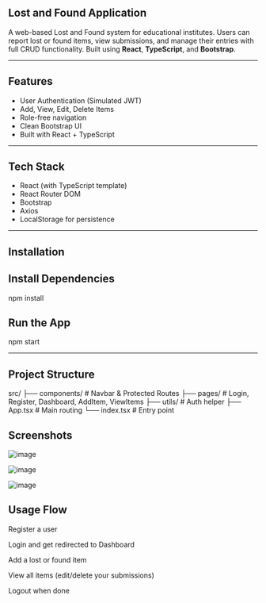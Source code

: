 ## Lost and Found Application

A web-based Lost and Found system for educational institutes. Users can report lost or found items, view submissions, and manage their entries with full CRUD functionality. Built using **React**, **TypeScript**, and **Bootstrap**.

---

## Features

-  User Authentication (Simulated JWT)
-  Add, View, Edit, Delete Items
-  Role-free navigation
-  Clean Bootstrap UI
-  Built with React + TypeScript

---

## Tech Stack

- React (with TypeScript template)
- React Router DOM
- Bootstrap
- Axios
- LocalStorage for persistence

---

## Installation


## Install Dependencies
npm install

## Run the App
npm start

---


## Project Structure
 src/
├── components/         # Navbar & Protected Routes
├── pages/              # Login, Register, Dashboard, AddItem, ViewItems
├── utils/              # Auth helper
├── App.tsx             # Main routing
└── index.tsx           # Entry point


## Screenshots

![image](https://github.com/user-attachments/assets/e93fbd72-3904-4c83-8063-4d884501c826)


![image](https://github.com/user-attachments/assets/e9b436a0-23f5-4b27-b6f6-aed8f17415f7)

![image](https://github.com/user-attachments/assets/775d71a0-d124-405f-910d-a7f9cc60ee39)





## Usage Flow

Register a user

Login and get redirected to Dashboard

Add a lost or found item

View all items (edit/delete your submissions)

Logout when done



